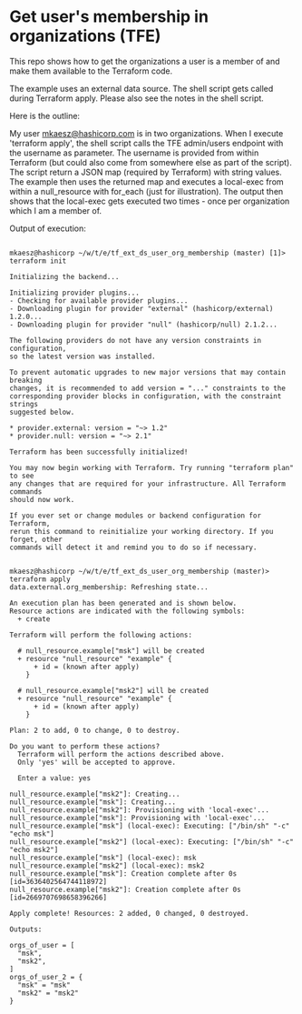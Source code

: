 # Get user's membership in organizations (TFE)
This repo shows how to get the organizations a user is a member of and make them available to the Terraform code.

The example uses an external data source. The shell script gets called during Terraform apply. Please also see the notes in the shell script.

Here is the outline:

My user mkaesz@hashicorp.com is in two organizations. When I execute 'terraform apply', the shell script calls the TFE admin/users endpoint with the username as parameter. The username is provided from within Terraform (but could also come from somewhere else as part of the script). The script return a JSON map (required by Terraform) with string values. The example then uses the returned map and executes a local-exec from within a null_resource with for_each (just for illustration). The output then shows that the local-exec gets executed two times - once per organization which I am a member of.

Output of execution:

```

mkaesz@hashicorp ~/w/t/e/tf_ext_ds_user_org_membership (master) [1]> terraform init

Initializing the backend...

Initializing provider plugins...
- Checking for available provider plugins...
- Downloading plugin for provider "external" (hashicorp/external) 1.2.0...
- Downloading plugin for provider "null" (hashicorp/null) 2.1.2...

The following providers do not have any version constraints in configuration,
so the latest version was installed.

To prevent automatic upgrades to new major versions that may contain breaking
changes, it is recommended to add version = "..." constraints to the
corresponding provider blocks in configuration, with the constraint strings
suggested below.

* provider.external: version = "~> 1.2"
* provider.null: version = "~> 2.1"

Terraform has been successfully initialized!

You may now begin working with Terraform. Try running "terraform plan" to see
any changes that are required for your infrastructure. All Terraform commands
should now work.

If you ever set or change modules or backend configuration for Terraform,
rerun this command to reinitialize your working directory. If you forget, other
commands will detect it and remind you to do so if necessary.


mkaesz@hashicorp ~/w/t/e/tf_ext_ds_user_org_membership (master)> terraform apply
data.external.org_membership: Refreshing state...

An execution plan has been generated and is shown below.
Resource actions are indicated with the following symbols:
  + create

Terraform will perform the following actions:

  # null_resource.example["msk"] will be created
  + resource "null_resource" "example" {
      + id = (known after apply)
    }

  # null_resource.example["msk2"] will be created
  + resource "null_resource" "example" {
      + id = (known after apply)
    }

Plan: 2 to add, 0 to change, 0 to destroy.

Do you want to perform these actions?
  Terraform will perform the actions described above.
  Only 'yes' will be accepted to approve.

  Enter a value: yes

null_resource.example["msk2"]: Creating...
null_resource.example["msk"]: Creating...
null_resource.example["msk2"]: Provisioning with 'local-exec'...
null_resource.example["msk"]: Provisioning with 'local-exec'...
null_resource.example["msk"] (local-exec): Executing: ["/bin/sh" "-c" "echo msk"]
null_resource.example["msk2"] (local-exec): Executing: ["/bin/sh" "-c" "echo msk2"]
null_resource.example["msk"] (local-exec): msk
null_resource.example["msk2"] (local-exec): msk2
null_resource.example["msk"]: Creation complete after 0s [id=3636402564744118972]
null_resource.example["msk2"]: Creation complete after 0s [id=2669707698658396266]

Apply complete! Resources: 2 added, 0 changed, 0 destroyed.

Outputs:

orgs_of_user = [
  "msk",
  "msk2",
]
orgs_of_user_2 = {
  "msk" = "msk"
  "msk2" = "msk2"
}
```
